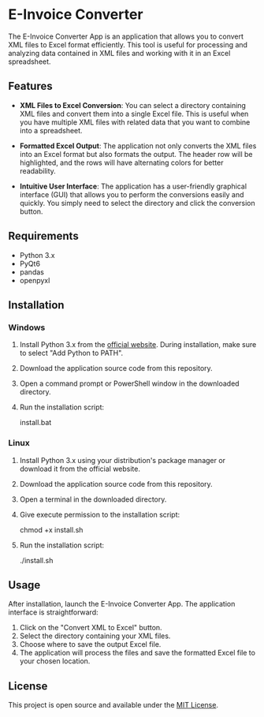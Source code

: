 # E-Invoice Converter

The E-Invoice Converter App is an application that allows you to convert XML files to Excel format efficiently. This tool is useful for processing and analyzing data contained in XML files and working with it in an Excel spreadsheet.

## Features

- **XML Files to Excel Conversion**: You can select a directory containing XML files and convert them into a single Excel file. This is useful when you have multiple XML files with related data that you want to combine into a spreadsheet.
  
- **Formatted Excel Output**: The application not only converts the XML files into an Excel format but also formats the output. The header row will be highlighted, and the rows will have alternating colors for better readability.

- **Intuitive User Interface**: The application has a user-friendly graphical interface (GUI) that allows you to perform the conversions easily and quickly. You simply need to select the directory and click the conversion button.

## Requirements

- Python 3.x
- PyQt6
- pandas
- openpyxl

## Installation

### Windows

1. Install Python 3.x from the [official website](https://www.python.org/downloads/). During installation, make sure to select "Add Python to PATH".
   
2. Download the application source code from this repository.

3. Open a command prompt or PowerShell window in the downloaded directory.

4. Run the installation script:

   install.bat

### Linux 

1. Install Python 3.x using your distribution's package manager or download it from the official website.

2. Download the application source code from this repository.

3. Open a terminal in the downloaded directory.

4. Give execute permission to the installation script:

    chmod +x install.sh

5. Run the installation script:

    ./install.sh

## Usage

After installation, launch the E-Invoice Converter App. The application interface is straightforward:

1. Click on the "Convert XML to Excel" button.
2. Select the directory containing your XML files.
3. Choose where to save the output Excel file.
4. The application will process the files and save the formatted Excel file to your chosen location.

## License

This project is open source and available under the [MIT License](https://opensource.org/license/mit/).

